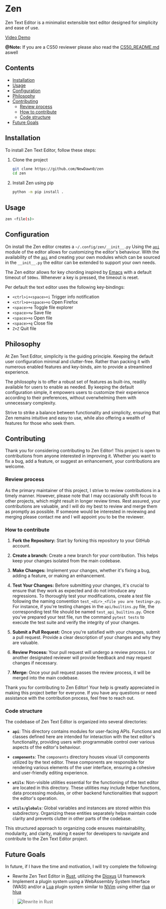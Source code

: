 # Zen

Zen Text Editor is a minimalist extensible text editor designed for simplicity
and ease of use.

[Video Demo](https://youtu.be/fEVi86PTO-Y)

**@Note:**  If you are a CS50 reviewer please also read the [CS50_README.md](https://github.com/NewDawn0/zen/blob/CS50/CS50_README.md) aswell

## Contents

<!-- vim-markdown-toc GFM -->

* [Installation](#installation)
* [Usage](#usage)
* [Configuration](#configuration)
* [Philosophy](#philosophy)
* [Contributing](#contributing)
    * [Review process](#review-process)
    * [How to contribute](#how-to-contribute)
    * [Code structure](#code-structure)
* [Future Goals](#future-goals)

<!-- vim-markdown-toc -->

## Installation

To install Zen Text Editor, follow these steps:

1. Clone the project
   ```bash
   git clone https://github.com/NewDawn0/zen
   cd zen
   ```
2. Install Zen using pip
   ```bash
   python -m pip install .
   ```

## Usage

```bash
zen <file(s)>
```

## Configuration

On install the Zen editor creates a `~/.config/zen/__init__.py` Using the
[`api`](https://github.com/NewDawn0/zen/tree/main/zen) module of the editor
allows for customizing the editor's behaviour. With the availability of the
[`api`](https://github.com/NewDawn0/zen/tree/main/zen) and creating your own
modules which can be sourced in the `__init__.py` the editor can be extended to
support your own needs.

The Zen editor allows for key chording inspired by
[Emacs](https://www.gnu.org/software/emacs/) with a default timeout of `500ms`.
Whenever a key is pressed, the timeout is reset.

Per default the text editor uses the following key-bindings:

- `<ctrl>i+<space>+i` Trigger info notification
- `<ctrl>o+<space>+o` Open Firefox
- `<space>+e` Toggle file explorer
- `<space>+w` Save file
- `<space>+o` Open file
- `<space>+q` Close file
- `Z+Z` Quit file

## Philosophy

At Zen Text Editor, simplicity is the guiding principle. Keeping the default
user configuration minimal and clutter-free. Rather than packing it with
numerous enabled features and key-binds, aim to provide a streamlined
experience.

The philosophy is to offer a robust set of features as built-ins, readily
available for users to enable as needed. By keeping the default configuration
simple, it empowers users to customize their experience according to their
preferences, without overwhelming them with unnecessary complexity.

Strive to strike a balance between functionality and simplicity, ensuring that
Zen remains intuitive and easy to use, while also offering a wealth of features
for those who seek them.

## Contributing

Thank you for considering contributing to Zen Editor! This project is open to
contributions from anyone interested in improving it. Whether you want to fix a
bug, add a feature, or suggest an enhancement, your contributions are welcome.

### Review process

As the primary maintainer of this project, I strive to review contributions in a
timely manner. However, please note that I may occasionally shift focus to other
projects, which might result in longer review times. Rest assured, your
contributions are valuable, and I will do my best to review and merge them as
promptly as possible. If someone would be interested in reviewing and merging
please contact me and I will appoint you to be the reviewer.

### How to contribute

1. **Fork the Repository:** Start by forking this repository to your GitHub
   account.
2. **Create a branch:** Create a new branch for your contribution. This helps
   keep your changes isolated from the main codebase.

3. **Make Changes:** Implement your changes, whether it's fixing a bug, adding a
   feature, or making an enhancement.

4. **Test Your Changes:** Before submitting your changes, it's crucial to ensure
   that they work as expected and do not introduce any regressions. To
   thoroughly test your modifications, create a test file following the naming
   convention `test_<dir>_<file you are testing>.py`. For instance, if you're
   testing changes in the `api/builtins.py` file, the corresponding test file
   should be named `test_api_builtins.py`. Once you've prepared your test file,
   run the command `pytest tests` to execute the test suite and verify the
   integrity of your changes.

5. **Submit a Pull Request:** Once you're satisfied with your changes, submit a
   pull request. Provide a clear description of your changes and why they are
   valuable.
6. **Review Process:** Your pull request will undergo a review process. I or
   another designated reviewer will provide feedback and may request changes if
   necessary.
7. **Merge:** Once your pull request passes the review process, it will be
   merged into the main codebase.

Thank you for contributing to Zen Editor! Your help is greatly appreciated in
making this project better for everyone. If you have any questions or need
assistance with the contribution process, feel free to reach out.

### Code structure

The codebase of Zen Text Editor is organized into several directories:

- **`api`**: This directory contains modules for user-facing APIs. Functions and
  classes defined here are intended for interaction with the text editor's
  functionality, providing users with programmable control over various aspects
  of the editor's behaviour.

- **`components`**: The `components` directory houses visual UI components
  utilized by the text editor. These components are responsible for rendering
  various elements of the user interface, ensuring a cohesive and user-friendly
  editing experience.

- **`utils`**: Non-visible utilities essential for the functioning of the text
  editor are located in this directory. These utilities may include helper
  functions, data processing modules, or other backend functionalities that
  support the editor's operation.

- **`utils/globals`**: Global variables and instances are stored within this
  subdirectory. Organizing these entities separately helps maintain code clarity
  and prevents clutter in other parts of the codebase.

This structured approach to organizing code ensures maintainability, modularity,
and clarity, making it easier for developers to navigate and contribute to the
Zen Text Editor project.


## Future Goals

In future, if I have the time and motivation, I will try complete the following:

- Rewrite Zen Text Editor in [Rust](https://www.rust-lang.org), utilizing the
  [Dioxus](https://dioxuslabs.com) UI framework
- Implement a plugin system using a WebAssembly System Interface (WASI) and/or a
  [Lua](https://www.lua.org) plugin system similar to [NVim](https://neovim.io)
  using either [rlua](https://crates.io/crates/rlua) or
  [hlua](https://crates.io/crates/hlua)

> ![Rewrite in Rust](https://s3.fission.codes/2022/10/rust_poster.png)
